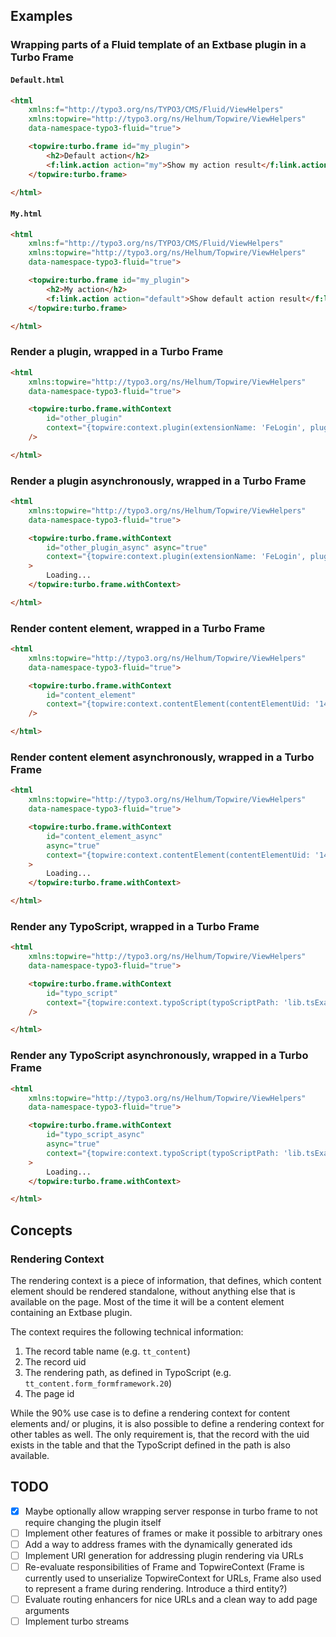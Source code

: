## Examples

### Wrapping parts of a Fluid template of an Extbase plugin in a Turbo Frame 

#### `Default.html`

```html
<html
    xmlns:f="http://typo3.org/ns/TYPO3/CMS/Fluid/ViewHelpers"
    xmlns:topwire="http://typo3.org/ns/Helhum/Topwire/ViewHelpers"
    data-namespace-typo3-fluid="true">

    <topwire:turbo.frame id="my_plugin">
        <h2>Default action</h2>
        <f:link.action action="my">Show my action result</f:link.action>
    </topwire:turbo.frame>    

</html>
```

#### `My.html`

```html
<html
    xmlns:f="http://typo3.org/ns/TYPO3/CMS/Fluid/ViewHelpers"
    xmlns:topwire="http://typo3.org/ns/Helhum/Topwire/ViewHelpers"
    data-namespace-typo3-fluid="true">

    <topwire:turbo.frame id="my_plugin">
        <h2>My action</h2>
        <f:link.action action="default">Show default action result</f:link.action>
    </topwire:turbo.frame>    

</html>
```

### Render a plugin, wrapped in a Turbo Frame

```html
<html
    xmlns:topwire="http://typo3.org/ns/Helhum/Topwire/ViewHelpers"
    data-namespace-typo3-fluid="true">

    <topwire:turbo.frame.withContext 
        id="other_plugin" 
        context="{topwire:context.plugin(extensionName: 'FeLogin', pluginName: 'Login')}" 
    />

</html>
```

### Render a plugin asynchronously, wrapped in a Turbo Frame

```html
<html
    xmlns:topwire="http://typo3.org/ns/Helhum/Topwire/ViewHelpers"
    data-namespace-typo3-fluid="true">

    <topwire:turbo.frame.withContext 
        id="other_plugin_async" async="true" 
        context="{topwire:context.plugin(extensionName: 'FeLogin', pluginName: 'Login')}"
    >
        Loading...
    </topwire:turbo.frame.withContext>

</html>
```

### Render content element, wrapped in a Turbo Frame

```html
<html
    xmlns:topwire="http://typo3.org/ns/Helhum/Topwire/ViewHelpers"
    data-namespace-typo3-fluid="true">

    <topwire:turbo.frame.withContext 
        id="content_element" 
        context="{topwire:context.contentElement(contentElementUid: '148')}"
    />

</html>
```

### Render content element asynchronously, wrapped in a Turbo Frame

```html
<html
    xmlns:topwire="http://typo3.org/ns/Helhum/Topwire/ViewHelpers"
    data-namespace-typo3-fluid="true">

    <topwire:turbo.frame.withContext 
        id="content_element_async" 
        async="true" 
        context="{topwire:context.contentElement(contentElementUid: '148')}"
    >
        Loading...
    </topwire:turbo.frame.withContext>

</html>
```

### Render any TypoScript, wrapped in a Turbo Frame

```html
<html
    xmlns:topwire="http://typo3.org/ns/Helhum/Topwire/ViewHelpers"
    data-namespace-typo3-fluid="true">

    <topwire:turbo.frame.withContext 
        id="typo_script" 
        context="{topwire:context.typoScript(typoScriptPath: 'lib.tsExample')}"
    />

</html>
```

### Render any TypoScript asynchronously, wrapped in a Turbo Frame

```html
<html
    xmlns:topwire="http://typo3.org/ns/Helhum/Topwire/ViewHelpers"
    data-namespace-typo3-fluid="true">

    <topwire:turbo.frame.withContext 
        id="typo_script_async" 
        async="true" 
        context="{topwire:context.typoScript(typoScriptPath: 'lib.tsExample')}"
    >
        Loading...
    </topwire:turbo.frame.withContext>

</html>
```


## Concepts

### Rendering Context

The rendering context is a piece of information, that defines,
which content element should be rendered standalone, without
anything else that is available on the page.
Most of the time it will be a content element containing an Extbase plugin.

The context requires the following technical information:

1. The record table name (e.g. `tt_content`)
2. The record uid
3. The rendering path, as defined in TypoScript (e.g. `tt_content.form_formframework.20`)
4. The page id

While the 90% use case is to define a rendering context for content elements
and/ or plugins, it is also possible to define a rendering context for
other tables as well. The only requirement is, that the record with the uid
exists in the table and that the TypoScript defined in the path is also available.


## TODO

* [x] Maybe optionally allow wrapping server response in turbo frame to 
      not require changing the plugin itself
* [ ] Implement other features of frames or make it possible to arbitrary ones
* [ ] Add a way to address frames with the dynamically generated ids
* [ ] Implement URI generation for addressing plugin rendering via URLs
* [ ] Re-evaluate responsibilities of Frame and TopwireContext
      (Frame is currently used to unserialize TopwireContext for URLs, 
      Frame also used to represent a frame during rendering. Introduce a third entity?)
* [ ] Evaluate routing enhancers for nice URLs and a clean way to add page arguments
* [ ] Implement turbo streams
